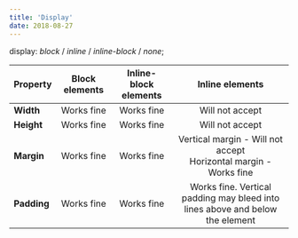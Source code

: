 ```yaml
---
title: 'Display'
date: 2018-08-27
---
```


display: *block* / *inline* / *inline-block* / *none*;

| Property | Block elements | Inline-block elements | Inline elements |
| --- | :---: | :---: | :---: |
| **Width** | Works fine | Works fine | Will not accept |
| **Height** | Works fine | Works fine | Will not accept |
| **Margin** | Works fine | Works fine | Vertical margin - Will not accept<br>Horizontal margin - Works fine |
| **Padding** | Works fine | Works fine | Works fine. Vertical padding may bleed into lines above and below the element |
